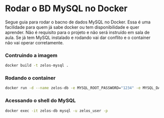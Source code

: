 # Rodar o BD MySQL no Docker
Segue guia para rodar o bacno de dados MySQL no Docker. Essa é uma facilidade para quem já sabe docker ou tem disponibilidade e quer aprender. Não é requisito para o projeto e não será instruído em sala de aula. Se já tem MySQL instalado e rodando vai dar conflito e o container não vai operar corretamente. 

### Contruindo a imagem
```bash
docker build -t zelos-mysql .
```

### Rodando o container
```bash
docker run -d --name zelos-db -e MYSQL_ROOT_PASSWORD="1234" -e MYSQL_DATABASE=zelos -e MYSQL_USER=zelos_user -e MYSQL_PASSWORD="1234" -p 3306:3306 zelos-mysql
```

### Acessando o shell do MySQL
```bash
docker exec -it zelos-db mysql -u zelos_user -p
```
